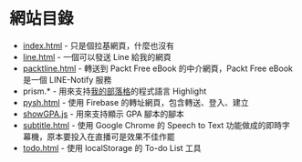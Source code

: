 網站目錄
===
- [index.html](/index.html) - 只是個拉基網頁，什麼也沒有
- [line.html](/line.html) - 一個可以發送 Line 給我的網頁
- [packtline.html](/packtline.html) - 轉送到 Packt Free eBook 的中介網頁，Packt Free eBook 是一個 LINE-Notify 服務
- prism.* - 用來支持[我的部落格](https://blog.limaois.me)的程式語言 Highlight 
- [pysh.html](/pysh.html) - 使用 Firebase 的轉址網頁，包含轉送、登入、建立
- [showGPA.js](/showGPA.js) - 用來支持顯示 GPA 腳本的腳本
- [subtitle.html](/subtitle.html) - 使用 Google Chrome 的 Speech to Text 功能做成的即時字幕機，原本要投入在直播可是效果不佳作罷
- [todo.html](/todo.html) - 使用 localStorage 的 To-do List 工具
